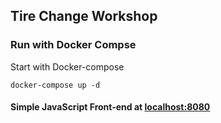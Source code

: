 ## Tire Change Workshop

### Run with Docker Compse

Start with Docker-compose
```
docker-compose up -d
```

#### Simple JavaScript Front-end at [localhost:8080](http://localhost:8080)



